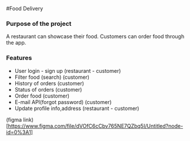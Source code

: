 #Food Delivery
### Purpose of the project
A restaurant can showcase their food. Customers can order food through the app.


### Features
- User login - sign up (restaurant - customer)
- Filter food (search) (customer)
- History of orders (customer)
- Status of orders (customer)
- Order food (customer)
- E-mail API(forgot password) (customer)
- Update profile info,address (restaurant - customer)


(figma link)[https://www.figma.com/file/dVOfC6cCbv765NE7QZbq5I/Untitled?node-id=0%3A1]

